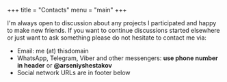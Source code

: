 +++
title = "Contacts"
menu = "main"
+++

I'm always open to discussion about any projects I participated and happy to make new friends. If you want to continue discussions started elsewhere or just want to ask something please do not hesitate to contact me via:

* Email: me (at) thisdomain
* WhatsApp, Telegram, Viber and other messengers: **use phone number in header** or **@arseniyshestakov**
* Social network URLs are in footer below